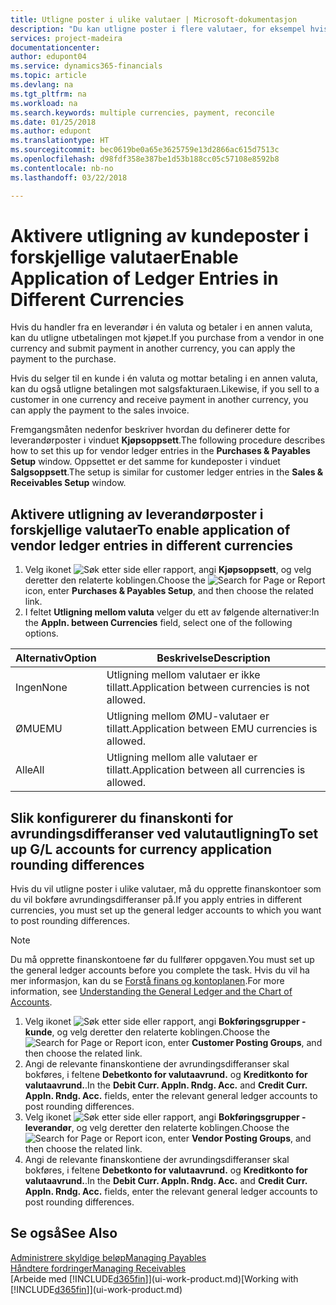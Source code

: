 ```yaml
---
title: Utligne poster i ulike valutaer | Microsoft-dokumentasjon
description: "Du kan utligne poster i flere valutaer, for eksempel hvis du selger i én valuta og mottar betaling i en annen."
services: project-madeira
documentationcenter: 
author: edupont04
ms.service: dynamics365-financials
ms.topic: article
ms.devlang: na
ms.tgt_pltfrm: na
ms.workload: na
ms.search.keywords: multiple currencies, payment, reconcile
ms.date: 01/25/2018
ms.author: edupont
ms.translationtype: HT
ms.sourcegitcommit: bec0619be0a65e3625759e13d2866ac615d7513c
ms.openlocfilehash: d98fdf358e387be1d53b188cc05c57108e8592b8
ms.contentlocale: nb-no
ms.lasthandoff: 03/22/2018

---
```

# <a name="enable-application-of-ledger-entries-in-different-currencies"></a><span data-ttu-id="79639-103">Aktivere utligning av kundeposter i forskjellige valutaer</span><span class="sxs-lookup"><span data-stu-id="79639-103">Enable Application of Ledger Entries in Different Currencies</span></span>
<span data-ttu-id="79639-104">Hvis du handler fra en leverandør i én valuta og betaler i en annen valuta, kan du utligne utbetalingen mot kjøpet.</span><span class="sxs-lookup"><span data-stu-id="79639-104">If you purchase from a vendor in one currency and submit payment in another currency, you can apply the payment to the purchase.</span></span>

<span data-ttu-id="79639-105">Hvis du selger til en kunde i én valuta og mottar betaling i en annen valuta, kan du også utligne betalingen mot salgsfakturaen.</span><span class="sxs-lookup"><span data-stu-id="79639-105">Likewise, if you sell to a customer in one currency and receive payment in another currency, you can apply the payment to the sales invoice.</span></span>

<span data-ttu-id="79639-106">Fremgangsmåten nedenfor beskriver hvordan du definerer dette for leverandørposter i vinduet **Kjøpsoppsett**.</span><span class="sxs-lookup"><span data-stu-id="79639-106">The following procedure describes how to set this up for vendor ledger entries in the **Purchases & Payables Setup** window.</span></span> <span data-ttu-id="79639-107">Oppsettet er det samme for kundeposter i vinduet **Salgsoppsett**.</span><span class="sxs-lookup"><span data-stu-id="79639-107">The setup is similar for customer ledger entries in the **Sales & Receivables Setup** window.</span></span>

## <a name="to-enable-application-of-vendor-ledger-entries-in-different-currencies"></a><span data-ttu-id="79639-108">Aktivere utligning av leverandørposter i forskjellige valutaer</span><span class="sxs-lookup"><span data-stu-id="79639-108">To enable application of vendor ledger entries in different currencies</span></span>
1. <span data-ttu-id="79639-109">Velg ikonet ![Søk etter side eller rapport](media/ui-search/search_small.png "Søk etter side eller rapport"), angi **Kjøpsoppsett**, og velg deretter den relaterte koblingen.</span><span class="sxs-lookup"><span data-stu-id="79639-109">Choose the ![Search for Page or Report](media/ui-search/search_small.png "Search for Page or Report icon") icon, enter **Purchases & Payables Setup**, and then choose the related link.</span></span>
2. <span data-ttu-id="79639-110">I feltet **Utligning mellom valuta** velger du ett av følgende alternativer:</span><span class="sxs-lookup"><span data-stu-id="79639-110">In the **Appln. between Currencies** field, select one of the following options.</span></span>

| <span data-ttu-id="79639-111">Alternativ</span><span class="sxs-lookup"><span data-stu-id="79639-111">Option</span></span> | <span data-ttu-id="79639-112">Beskrivelse</span><span class="sxs-lookup"><span data-stu-id="79639-112">Description</span></span> |
| --- | --- |
| <span data-ttu-id="79639-113">Ingen</span><span class="sxs-lookup"><span data-stu-id="79639-113">None</span></span> |<span data-ttu-id="79639-114">Utligning mellom valutaer er ikke tillatt.</span><span class="sxs-lookup"><span data-stu-id="79639-114">Application between currencies is not allowed.</span></span> |
| <span data-ttu-id="79639-115">ØMU</span><span class="sxs-lookup"><span data-stu-id="79639-115">EMU</span></span> |<span data-ttu-id="79639-116">Utligning mellom ØMU-valutaer er tillatt.</span><span class="sxs-lookup"><span data-stu-id="79639-116">Application between EMU currencies is allowed.</span></span> |
| <span data-ttu-id="79639-117">Alle</span><span class="sxs-lookup"><span data-stu-id="79639-117">All</span></span> |<span data-ttu-id="79639-118">Utligning mellom alle valutaer er tillatt.</span><span class="sxs-lookup"><span data-stu-id="79639-118">Application between all currencies is allowed.</span></span> |

## <a name="to-set-up-gl-accounts-for-currency-application-rounding-differences"></a><span data-ttu-id="79639-119">Slik konfigurerer du finanskonti for avrundingsdifferanser ved valutautligning</span><span class="sxs-lookup"><span data-stu-id="79639-119">To set up G/L accounts for currency application rounding differences</span></span>  
<span data-ttu-id="79639-120">Hvis du vil utligne poster i ulike valutaer, må du opprette finanskontoer som du vil bokføre avrundingsdifferanser på.</span><span class="sxs-lookup"><span data-stu-id="79639-120">If you apply entries in different currencies, you must set up the general ledger accounts to which you want to post rounding differences.</span></span>  

> [!NOTE]  
>  <span data-ttu-id="79639-121">Du må opprette finanskontoene før du fullfører oppgaven.</span><span class="sxs-lookup"><span data-stu-id="79639-121">You must set up the general ledger accounts before you complete the task.</span></span> <span data-ttu-id="79639-122">Hvis du vil ha mer informasjon, kan du se [Forstå finans og kontoplanen](finance-general-ledger.md).</span><span class="sxs-lookup"><span data-stu-id="79639-122">For more information, see [Understanding the General Ledger and the Chart of Accounts](finance-general-ledger.md).</span></span>

1. <span data-ttu-id="79639-123">Velg ikonet ![Søk etter side eller rapport](media/ui-search/search_small.png "Søk etter side eller rapport"), angi **Bokføringsgrupper - kunde**, og velg deretter den relaterte koblingen.</span><span class="sxs-lookup"><span data-stu-id="79639-123">Choose the ![Search for Page or Report](media/ui-search/search_small.png "Search for Page or Report icon") icon, enter **Customer Posting Groups**, and then choose the related link.</span></span>  
2. <span data-ttu-id="79639-124">Angi de relevante finanskontiene der avrundingsdifferanser skal bokføres, i feltene **Debetkonto for valutaavrund.** og **Kreditkonto for valutaavrund.**.</span><span class="sxs-lookup"><span data-stu-id="79639-124">In the **Debit Curr. Appln. Rndg. Acc.** and **Credit Curr. Appln. Rndg. Acc.** fields, enter the relevant general ledger accounts to post rounding differences.</span></span>  
3. <span data-ttu-id="79639-125">Velg ikonet ![Søk etter side eller rapport](media/ui-search/search_small.png "Søk etter side eller rapport"), angi **Bokføringsgrupper - leverandør**, og velg deretter den relaterte koblingen.</span><span class="sxs-lookup"><span data-stu-id="79639-125">Choose the ![Search for Page or Report](media/ui-search/search_small.png "Search for Page or Report icon") icon, enter **Vendor Posting Groups**, and then choose the related link.</span></span>  
4. <span data-ttu-id="79639-126">Angi de relevante finanskontiene der avrundingsdifferanser skal bokføres, i feltene **Debetkonto for valutaavrund.** og **Kreditkonto for valutaavrund.**.</span><span class="sxs-lookup"><span data-stu-id="79639-126">In the **Debit Curr. Appln. Rndg. Acc.** and **Credit Curr. Appln. Rndg. Acc.** fields, enter the relevant general ledger accounts to post rounding differences.</span></span>  

## <a name="see-also"></a><span data-ttu-id="79639-127">Se også</span><span class="sxs-lookup"><span data-stu-id="79639-127">See Also</span></span>
[<span data-ttu-id="79639-128">Administrere skyldige beløp</span><span class="sxs-lookup"><span data-stu-id="79639-128">Managing Payables</span></span>](payables-manage-payables.md)  
[<span data-ttu-id="79639-129">Håndtere fordringer</span><span class="sxs-lookup"><span data-stu-id="79639-129">Managing Receivables</span></span>](receivables-manage-receivables.md)  
<span data-ttu-id="79639-130">[Arbeide med [!INCLUDE[d365fin](includes/d365fin_md.md)]](ui-work-product.md)</span><span class="sxs-lookup"><span data-stu-id="79639-130">[Working with [!INCLUDE[d365fin](includes/d365fin_md.md)]](ui-work-product.md)</span></span>

